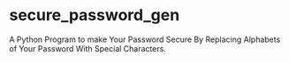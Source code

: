 # secure_password_gen
A Python Program to make Your Password Secure By Replacing Alphabets of Your Password With Special Characters. 
